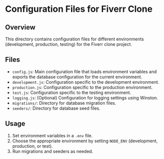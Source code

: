 # Configuration Files for Fiverr Clone

## Overview

This directory contains configuration files for different environments (development, production, testing) for the Fiverr clone project.

## Files

- `config.js`: Main configuration file that loads environment variables and exports the database configuration for the current environment.
- `development.js`: Configuration specific to the development environment.
- `production.js`: Configuration specific to the production environment.
- `test.js`: Configuration specific to the testing environment.
- `logging.js`: (Optional) Configuration for logging settings using Winston.
- `migrations/`: Directory for database migration files.
- `seeders/`: Directory for database seed files.

## Usage

1. Set environment variables in a `.env` file.
2. Choose the appropriate environment by setting `NODE_ENV` (development, production, or test).
3. Run migrations and seeders as needed.

